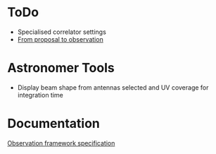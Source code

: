 # ToDo
* Specialised correlator settings
* [From proposal to observation](https://github.com/rubyvanrooyen/astrokat/wiki/From-proposal-to-observation-schedule-block)

# Astronomer Tools
* Display beam shape from antennas selected and UV coverage for integration time

# Documentation
[Observation framework specification](https://github.com/ska-sa/astrokat/wiki/Observation-framework-specification)